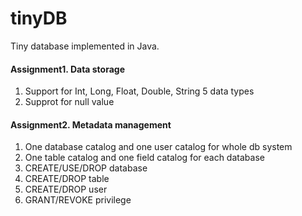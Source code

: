 # tinyDB
Tiny database implemented in Java.

#### Assignment1. Data storage

1. Support for Int, Long, Float, Double, String 5 data types
2. Supprot for null value

#### Assignment2. Metadata management

1. One database catalog and one user catalog for whole db system
2. One table catalog and one field catalog for each database
3. CREATE/USE/DROP database
4. CREATE/DROP table
5. CREATE/DROP user
6. GRANT/REVOKE privilege
